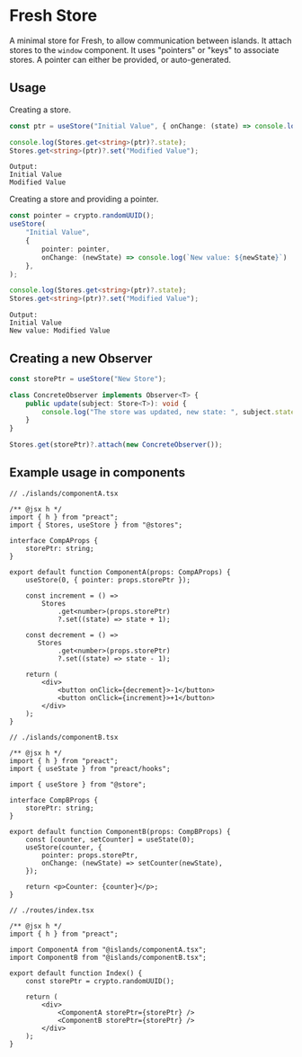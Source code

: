 # Fresh Store

A minimal store for Fresh, to allow communication between islands. It attach stores to the `window` component. It uses "pointers" or "keys" to associate stores. A pointer can either be provided, or auto-generated.

## Usage

Creating a store.

```typescript
const ptr = useStore("Initial Value", { onChange: (state) => console.log(state) });

console.log(Stores.get<string>(ptr)?.state);
Stores.get<string>(ptr)?.set("Modified Value");
```

```
Output:
Initial Value
Modified Value
```

Creating a store and providing a pointer.

```typescript
const pointer = crypto.randomUUID();
useStore(
    "Initial Value", 
    {
        pointer: pointer,
        onChange: (newState) => console.log(`New value: ${newState}`)
    },
);

console.log(Stores.get<string>(ptr)?.state);
Stores.get<string>(ptr)?.set("Modified Value");
```

```
Output:
Initial Value
New value: Modified Value
```

## Creating a new Observer

```typescript
const storePtr = useStore("New Store");

class ConcreteObserver implements Observer<T> {
    public update(subject: Store<T>): void {
        console.log("The store was updated, new state: ", subject.state);
    }
}

Stores.get(storePtr)?.attach(new ConcreteObserver());
```

## Example usage in components

```tsx
// ./islands/componentA.tsx

/** @jsx h */
import { h } from "preact";
import { Stores, useStore } from "@stores";

interface CompAProps {
    storePtr: string;
}

export default function ComponentA(props: CompAProps) {
    useStore(0, { pointer: props.storePtr });

    const increment = () => 
        Stores
            .get<number>(props.storePtr)
            ?.set((state) => state + 1);
    
    const decrement = () =>
       Stores
            .get<number>(props.storePtr)
            ?.set((state) => state - 1);
    
    return (
        <div>
            <button onClick={decrement}>-1</button>
            <button onClick={increment}>+1</button>
        </div>
    );
}
```

```tsx
// ./islands/componentB.tsx

/** @jsx h */
import { h } from "preact";
import { useState } from "preact/hooks";

import { useStore } from "@store";

interface CompBProps {
    storePtr: string;
}

export default function ComponentB(props: CompBProps) {
    const [counter, setCounter] = useState(0);
    useStore(counter, {
        pointer: props.storePtr,
        onChange: (newState) => setCounter(newState),
    });

    return <p>Counter: {counter}</p>;
}
```

```tsx
// ./routes/index.tsx

/** @jsx h */
import { h } from "preact";

import ComponentA from "@islands/componentA.tsx";
import ComponentB from "@islands/componentB.tsx";

export default function Index() {
    const storePtr = crypto.randomUUID();

    return (
        <div>
            <ComponentA storePtr={storePtr} />
            <ComponentB storePtr={storePtr} />
        </div>
    );
}
```